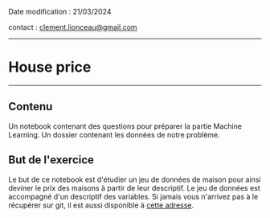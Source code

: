 Date modification : 21/03/2024

contact : clement.lionceau@gmail.com

---

# House price

---

## Contenu 

Un notebook contenant des questions pour préparer la partie Machine Learning.
Un dossier contenant les données de notre problème.

## But de l'exercice 

Le but de ce notebook est d'étudier un jeu de données de maison pour ainsi deviner le prix des maisons à partir de leur descriptif.
Le jeu de données est accompagné d'un descriptif des variables. Si jamais vous n'arrivez pas à le récupérer sur git, il est aussi disponible à [cette adresse](https://www.kaggle.com/c/house-prices-advanced-regression-techniques/data).

